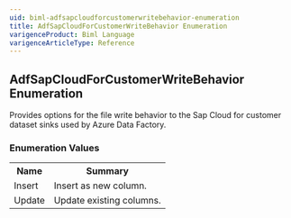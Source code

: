 ```yaml
---
uid: biml-adfsapcloudforcustomerwritebehavior-enumeration
title: AdfSapCloudForCustomerWriteBehavior Enumeration
varigenceProduct: Biml Language
varigenceArticleType: Reference
---
```


## AdfSapCloudForCustomerWriteBehavior Enumeration<div class="LanguageSummary"><div class ="SummaryItem">Provides options for the file write behavior to the Sap Cloud for customer dataset sinks used by Azure Data Factory.</div></div><div class="EnumValueGroup">### Enumeration Values<table id="EnumValue" class="MemberList"><tbody><tr><th class="MemberNameColumnHeader">Name</th><th class="MemberSummaryColumnHeader">Summary</th></tr><tr class="cd0"><td class="MemberName">Insert</td><td class="MemberSummary"><div class ="SummaryItem">Insert as new column.</div></td></tr><tr class="cd1"><td class="MemberName">Update</td><td class="MemberSummary"><div class ="SummaryItem">Update existing columns.</div></td></tr></tbody></table></div>